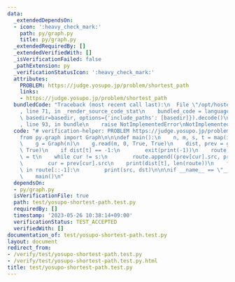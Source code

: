 ```yaml
---
data:
  _extendedDependsOn:
  - icon: ':heavy_check_mark:'
    path: py/graph.py
    title: py/graph.py
  _extendedRequiredBy: []
  _extendedVerifiedWith: []
  _isVerificationFailed: false
  _pathExtension: py
  _verificationStatusIcon: ':heavy_check_mark:'
  attributes:
    PROBLEM: https://judge.yosupo.jp/problem/shortest_path
    links:
    - https://judge.yosupo.jp/problem/shortest_path
  bundledCode: "Traceback (most recent call last):\n  File \"/opt/hostedtoolcache/Python/3.8.18/x64/lib/python3.8/site-packages/onlinejudge_verify/documentation/build.py\"\
    , line 71, in _render_source_code_stat\n    bundled_code = language.bundle(stat.path,\
    \ basedir=basedir, options={'include_paths': [basedir]}).decode()\n  File \"/opt/hostedtoolcache/Python/3.8.18/x64/lib/python3.8/site-packages/onlinejudge_verify/languages/python.py\"\
    , line 93, in bundle\n    raise NotImplementedError\nNotImplementedError\n"
  code: "# verification-helper: PROBLEM https://judge.yosupo.jp/problem/shortest_path\n\
    from py.graph import Graph\n\n\ndef main():\n    n, m, s, t = map(int, input().split())\n\
    \    g = Graph(n)\n    g.read(m, 0, True, True)\n    dist, prev = g.shortest_path(s,\
    \ True)\n    if dist[t] == -1:\n        exit(print(-1))\n    route = []\n    cur\
    \ = t\n    while cur != s:\n        route.append((prev[cur].src, prev[cur].dst))\n\
    \        cur = prev[cur].src\n    print(dist[t], len(route))\n    for src, dst\
    \ in route[::-1]:\n        print(src, dst)\n\n\nif __name__ == \"__main__\":\n\
    \    main()\n"
  dependsOn:
  - py/graph.py
  isVerificationFile: true
  path: test/yosupo-shortest-path.test.py
  requiredBy: []
  timestamp: '2023-05-26 10:38:14+09:00'
  verificationStatus: TEST_ACCEPTED
  verifiedWith: []
documentation_of: test/yosupo-shortest-path.test.py
layout: document
redirect_from:
- /verify/test/yosupo-shortest-path.test.py
- /verify/test/yosupo-shortest-path.test.py.html
title: test/yosupo-shortest-path.test.py
---
```

